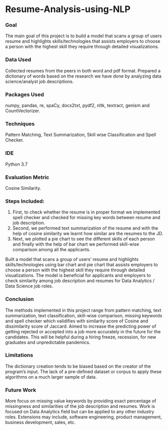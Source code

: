 # Resume-Analysis-using-NLP

### Goal
The main goal of this project is to build a model that scans a group of users resume and highlights skills/technologies that assists employers to choose a person with the highest skill they require through detailed visualizations.

### Data Used
Collected resumes from the peers in both word and pdf format. Prepared a dictionary of words based on the research we have done by analyzing data science/analyst job descriptions.

### Packages Used
numpy, pandas, re, spaCy, docx2txt, pydf2, nltk, textract, genism and CountVectorizer. 

### Techniques
Pattern Matching, Text Summarization, Skill wise Classification and Spell Checker. 

### IDE
Python 3.7

### Evaluation Metric
Cosine Similarity. 

### Steps Included:
1. First, to check whether the resume is in proper format we implemented spell checker and checked for missing key words between resume and job description.
2. Second, we performed text summarization of the resume and with the help of cosine similarity we learnt how similar are the resumes to the JD.
3. Next, we plotted a pie chart to see the different skills of each person and finally with the help of bar chart we performed skill-wise comparison among all the applicants.

Built a model that scans a group of users’ resume and highlights skills/technologies using bar chart and pie chart that assists employers to choose a person with the highest skill they require through detailed visualizations. The model is beneficial for applicants and employers to check similarity among job description and resumes for Data Analytics / Data Science job roles. 

### Conclusion
The methods implemented in this project range from pattern matching, text summarization, text classification, skill-wise comparison, missing keywords and spell checker which validifies with similarity score of Cosine and dissimilarity score of Jaccard. 
Aimed to increase the predicting power of getting rejected or accepted into a job more accurately in the future for the candidates. This will be helpful during a hiring freeze, recession, for new graduates and unpredictable pandemics.

### Limitations
The dictionary creation tends to be biased based on the creator of the program’s input. The lack of a pre-defined dataset or corpus to apply these algorithms on a much larger sample of data. 

### Future Work
More focus on missing value keywords by providing exact percentage of missingness and similarities of the job description and resumes. Work is focused on Data Analytics field but can be applied to any other industry roles. Extensions may include, software engineering, product management, business development, sales, etc. 
